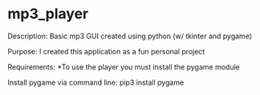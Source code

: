 # mp3_player

Description:
Basic mp3 GUI created using python (w/ tkinter and pygame) 

Purpose:
I created this application as a fun personal project

Requirements:
*To use the player you must install the pygame module

Install pygame via command line: pip3 install pygame
